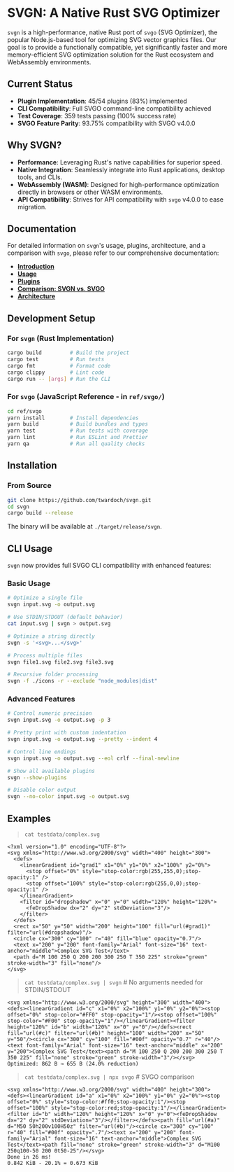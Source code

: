 # SVGN: A Native Rust SVG Optimizer

`svgn` is a high-performance, native Rust port of `svgo` (SVG Optimizer), the popular Node.js-based tool for optimizing SVG vector graphics files. Our goal is to provide a functionally compatible, yet significantly faster and more memory-efficient SVG optimization solution for the Rust ecosystem and WebAssembly environments.

## Current Status

- **Plugin Implementation**: 45/54 plugins (83%) implemented
- **CLI Compatibility**: Full SVGO command-line compatibility achieved
- **Test Coverage**: 359 tests passing (100% success rate)
- **SVGO Feature Parity**: 93.75% compatibility with SVGO v4.0.0

## Why SVGN?

-   **Performance**: Leveraging Rust's native capabilities for superior speed.
-   **Native Integration**: Seamlessly integrate into Rust applications, desktop tools, and CLIs.
-   **WebAssembly (WASM)**: Designed for high-performance optimization directly in browsers or other WASM environments.
-   **API Compatibility**: Strives for API compatibility with `svgo` v4.0.0 to ease migration.

## Documentation

For detailed information on `svgn`'s usage, plugins, architecture, and a comparison with `svgo`, please refer to our comprehensive documentation:

-   [**Introduction**](https://twardoch.github.io/svgn/)
-   [**Usage**](https://twardoch.github.io/svgn/usage.html)
-   [**Plugins**](https://twardoch.github.io/svgn/plugins.html)
-   [**Comparison: SVGN vs. SVGO**](https://twardoch.github.io/svgn/comparison.html)
-   [**Architecture**](https://twardoch.github.io/svgn/architecture.html)

## Development Setup

### For `svgn` (Rust Implementation)

```bash
cargo build         # Build the project
cargo test          # Run tests
cargo fmt           # Format code
cargo clippy        # Lint code
cargo run -- [args] # Run the CLI
```

### For `svgo` (JavaScript Reference - in `ref/svgo/`)

```bash
cd ref/svgo
yarn install        # Install dependencies
yarn build          # Build bundles and types
yarn test           # Run tests with coverage
yarn lint           # Run ESLint and Prettier
yarn qa             # Run all quality checks
```

## Installation

### From Source

```bash
git clone https://github.com/twardoch/svgn.git
cd svgn
cargo build --release
```

The binary will be available at `./target/release/svgn`.

## CLI Usage

`svgn` now provides full SVGO CLI compatibility with enhanced features:

### Basic Usage

```bash
# Optimize a single file
svgn input.svg -o output.svg

# Use STDIN/STDOUT (default behavior)
cat input.svg | svgn > output.svg

# Optimize a string directly
svgn -s '<svg>...</svg>'

# Process multiple files
svgn file1.svg file2.svg file3.svg

# Recursive folder processing
svgn -f ./icons -r --exclude "node_modules|dist"
```

### Advanced Features

```bash
# Control numeric precision
svgn input.svg -o output.svg -p 3

# Pretty print with custom indentation
svgn input.svg -o output.svg --pretty --indent 4

# Control line endings
svgn input.svg -o output.svg --eol crlf --final-newline

# Show all available plugins
svgn --show-plugins

# Disable color output
svgn --no-color input.svg -o output.svg
```

## Examples

> `cat testdata/complex.svg`

```
<?xml version="1.0" encoding="UTF-8"?>
<svg xmlns="http://www.w3.org/2000/svg" width="400" height="300">
  <defs>
    <linearGradient id="grad1" x1="0%" y1="0%" x2="100%" y2="0%">
      <stop offset="0%" style="stop-color:rgb(255,255,0);stop-opacity:1" />
      <stop offset="100%" style="stop-color:rgb(255,0,0);stop-opacity:1" />
    </linearGradient>
    <filter id="dropshadow" x="0" y="0" width="120%" height="120%">
      <feDropShadow dx="2" dy="2" stdDeviation="3"/>
    </filter>
  </defs>
  <rect x="50" y="50" width="200" height="100" fill="url(#grad1)" filter="url(#dropshadow)"/>
  <circle cx="300" cy="100" r="40" fill="blue" opacity="0.7"/>
  <text x="200" y="200" font-family="Arial" font-size="16" text-anchor="middle">Complex SVG Test</text>
  <path d="M 100 250 Q 200 200 300 250 T 350 225" stroke="green" stroke-width="3" fill="none"/>
</svg>
```

> `cat testdata/complex.svg | svgn`  # No arguments needed for STDIN/STDOUT

```
<svg xmlns="http://www.w3.org/2000/svg" height="300" width="400"><defs><linearGradient id="c" x1="0%" x2="100%" y1="0%" y2="0%"><stop offset="0%" stop-color="#FF0" stop-opacity="1"/><stop offset="100%" stop-color="#F00" stop-opacity="1"/></linearGradient><filter height="120%" id="b" width="120%" x="0" y="0"/></defs><rect fill="url(#c)" filter="url(#b)" height="100" width="200" x="50" y="50"/><circle cx="300" cy="100" fill="#00f" opacity="0.7" r="40"/><text font-family="Arial" font-size="16" text-anchor="middle" x="200" y="200">Complex SVG Test</text><path d="M 100 250 Q 200 200 300 250 T 350 225" fill="none" stroke="green" stroke-width="3"/></svg>
Optimized: 862 B → 655 B (24.0% reduction)
```

> `cat testdata/complex.svg | npx svgo`  # SVGO comparison

```
<svg xmlns="http://www.w3.org/2000/svg" width="400" height="300"><defs><linearGradient id="a" x1="0%" x2="100%" y1="0%" y2="0%"><stop offset="0%" style="stop-color:#ff0;stop-opacity:1"/><stop offset="100%" style="stop-color:red;stop-opacity:1"/></linearGradient><filter id="b" width="120%" height="120%" x="0" y="0"><feDropShadow dx="2" dy="2" stdDeviation="3"/></filter></defs><path fill="url(#a)" d="M50 50h200v100H50z" filter="url(#b)"/><circle cx="300" cy="100" r="40" fill="#00f" opacity=".7"/><text x="200" y="200" font-family="Arial" font-size="16" text-anchor="middle">Complex SVG Test</text><path fill="none" stroke="green" stroke-width="3" d="M100 250q100-50 200 0t50-25"/></svg>
Done in 26 ms!
0.842 KiB - 20.1% = 0.673 KiB
```
